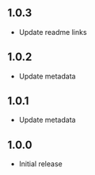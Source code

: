 ## 1.0.3
* Update readme links

## 1.0.2
* Update metadata

## 1.0.1
* Update metadata

## 1.0.0
* Initial release
